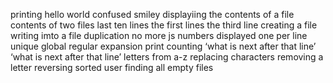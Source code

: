 printing hello world
confused smiley
displayiing the contents of a file
contents of two files
last ten lines
the first lines
the third line
creating a file
writing imto a file
duplication
no more js
numbers
displayed one per line
unique
global regular expansion print
counting
‘what is next after that line’
‘what is next after that line’
letters from a-z
replacing characters
removing a letter
reversing
sorted user
finding all empty files
